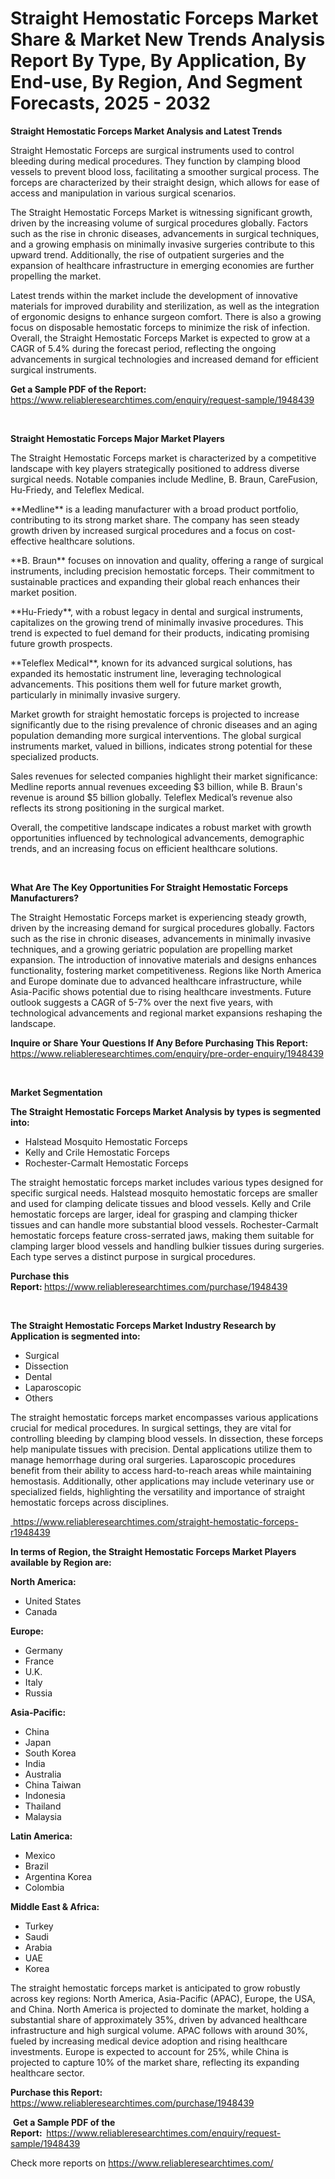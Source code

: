 <p><h1>Straight Hemostatic Forceps Market Share & Market New Trends Analysis Report By Type, By Application, By End-use, By Region, And Segment Forecasts, 2025 - 2032</h1></p><p><strong>Straight Hemostatic Forceps Market Analysis and Latest Trends</strong></p>
<p><p>Straight Hemostatic Forceps are surgical instruments used to control bleeding during medical procedures. They function by clamping blood vessels to prevent blood loss, facilitating a smoother surgical process. The forceps are characterized by their straight design, which allows for ease of access and manipulation in various surgical scenarios.</p><p>The Straight Hemostatic Forceps Market is witnessing significant growth, driven by the increasing volume of surgical procedures globally. Factors such as the rise in chronic diseases, advancements in surgical techniques, and a growing emphasis on minimally invasive surgeries contribute to this upward trend. Additionally, the rise of outpatient surgeries and the expansion of healthcare infrastructure in emerging economies are further propelling the market.</p><p>Latest trends within the market include the development of innovative materials for improved durability and sterilization, as well as the integration of ergonomic designs to enhance surgeon comfort. There is also a growing focus on disposable hemostatic forceps to minimize the risk of infection. Overall, the Straight Hemostatic Forceps Market is expected to grow at a CAGR of 5.4% during the forecast period, reflecting the ongoing advancements in surgical technologies and increased demand for efficient surgical instruments.</p></p>
<p><strong>Get a Sample PDF of the Report:&nbsp;</strong> <a href="https://www.reliableresearchtimes.com/enquiry/request-sample/1948439?utm_campaign=2643&utm_medium=2&utm_source=Github&utm_content=ia&utm_term=03032025&utm_id=straight-hemostatic-forceps">https://www.reliableresearchtimes.com/enquiry/request-sample/1948439</a></p>
<p>&nbsp;</p>
<p><strong>Straight Hemostatic Forceps Major Market Players</strong></p>
<p><p>The Straight Hemostatic Forceps market is characterized by a competitive landscape with key players strategically positioned to address diverse surgical needs. Notable companies include Medline, B. Braun, CareFusion, Hu-Friedy, and Teleflex Medical. </p><p>**Medline** is a leading manufacturer with a broad product portfolio, contributing to its strong market share. The company has seen steady growth driven by increased surgical procedures and a focus on cost-effective healthcare solutions.</p><p>**B. Braun** focuses on innovation and quality, offering a range of surgical instruments, including precision hemostatic forceps. Their commitment to sustainable practices and expanding their global reach enhances their market position.</p><p>**Hu-Friedy**, with a robust legacy in dental and surgical instruments, capitalizes on the growing trend of minimally invasive procedures. This trend is expected to fuel demand for their products, indicating promising future growth prospects.</p><p>**Teleflex Medical**, known for its advanced surgical solutions, has expanded its hemostatic instrument line, leveraging technological advancements. This positions them well for future market growth, particularly in minimally invasive surgery.</p><p>Market growth for straight hemostatic forceps is projected to increase significantly due to the rising prevalence of chronic diseases and an aging population demanding more surgical interventions. The global surgical instruments market, valued in billions, indicates strong potential for these specialized products.</p><p>Sales revenues for selected companies highlight their market significance: Medline reports annual revenues exceeding $3 billion, while B. Braun's revenue is around $5 billion globally. Teleflex Medical’s revenue also reflects its strong positioning in the surgical market.</p><p>Overall, the competitive landscape indicates a robust market with growth opportunities influenced by technological advancements, demographic trends, and an increasing focus on efficient healthcare solutions.</p></p>
<p>&nbsp;</p>
<p><strong>What Are The Key Opportunities For Straight Hemostatic Forceps Manufacturers?</strong></p>
<p><p>The Straight Hemostatic Forceps market is experiencing steady growth, driven by the increasing demand for surgical procedures globally. Factors such as the rise in chronic diseases, advancements in minimally invasive techniques, and a growing geriatric population are propelling market expansion. The introduction of innovative materials and designs enhances functionality, fostering market competitiveness. Regions like North America and Europe dominate due to advanced healthcare infrastructure, while Asia-Pacific shows potential due to rising healthcare investments. Future outlook suggests a CAGR of 5-7% over the next five years, with technological advancements and regional market expansions reshaping the landscape.</p></p>
<p><strong>Inquire or Share Your Questions If Any Before Purchasing This Report:</strong> <a href="https://www.reliableresearchtimes.com/enquiry/pre-order-enquiry/1948439?utm_campaign=2643&utm_medium=2&utm_source=Github&utm_content=ia&utm_term=03032025&utm_id=straight-hemostatic-forceps">https://www.reliableresearchtimes.com/enquiry/pre-order-enquiry/1948439</a></p>
<p>&nbsp;</p>
<p><strong>Market Segmentation</strong></p>
<p><strong>The Straight Hemostatic Forceps Market Analysis by types is segmented into:</strong></p>
<p><ul><li>Halstead Mosquito Hemostatic Forceps</li><li>Kelly and Crile Hemostatic Forceps</li><li>Rochester-Carmalt Hemostatic Forceps</li></ul></p>
<p><p>The straight hemostatic forceps market includes various types designed for specific surgical needs. Halstead mosquito hemostatic forceps are smaller and used for clamping delicate tissues and blood vessels. Kelly and Crile hemostatic forceps are larger, ideal for grasping and clamping thicker tissues and can handle more substantial blood vessels. Rochester-Carmalt hemostatic forceps feature cross-serrated jaws, making them suitable for clamping larger blood vessels and handling bulkier tissues during surgeries. Each type serves a distinct purpose in surgical procedures.</p></p>
<p><strong>Purchase this Report:&nbsp;</strong><a href="https://www.reliableresearchtimes.com/purchase/1948439?utm_campaign=2643&utm_medium=2&utm_source=Github&utm_content=ia&utm_term=03032025&utm_id=straight-hemostatic-forceps">https://www.reliableresearchtimes.com/purchase/1948439</a></p>
<p>&nbsp;</p>
<p><strong>The Straight Hemostatic Forceps Market Industry Research by Application is segmented into:</strong></p>
<p><ul><li>Surgical</li><li>Dissection</li><li>Dental</li><li>Laparoscopic</li><li>Others</li></ul></p>
<p><p>The straight hemostatic forceps market encompasses various applications crucial for medical procedures. In surgical settings, they are vital for controlling bleeding by clamping blood vessels. In dissection, these forceps help manipulate tissues with precision. Dental applications utilize them to manage hemorrhage during oral surgeries. Laparoscopic procedures benefit from their ability to access hard-to-reach areas while maintaining hemostasis. Additionally, other applications may include veterinary use or specialized fields, highlighting the versatility and importance of straight hemostatic forceps across disciplines.</p></p>
<p><a href="https://www.reliableresearchtimes.com/straight-hemostatic-forceps-r1948439?utm_campaign=2643&utm_medium=2&utm_source=Github&utm_content=ia&utm_term=03032025&utm_id=straight-hemostatic-forceps">&nbsp;https://www.reliableresearchtimes.com/straight-hemostatic-forceps-r1948439</a></p>
<p><strong>In terms of Region, the Straight Hemostatic Forceps Market Players available by Region are:</strong></p>
<p>
    <p> <strong> North America: </strong>
        <ul>
            <li>United States</li>
            <li>Canada</li>
        </ul>
        </p> 
    <p> <strong> Europe: </strong>
        <ul>
            <li>Germany</li>
            <li>France</li>
            <li>U.K.</li>
            <li>Italy</li>
            <li>Russia</li>
        </ul>
        </p> 
    <p> <strong> Asia-Pacific: </strong>
        <ul>
            <li>China</li>
            <li>Japan</li>
            <li>South Korea</li>
            <li>India</li>
            <li>Australia</li>
            <li>China Taiwan</li>
            <li>Indonesia</li>
            <li>Thailand</li>
            <li>Malaysia</li>
        </ul>
        </p> 
    <p> <strong> Latin America: </strong>
        <ul>
            <li>Mexico</li>
            <li>Brazil</li>
            <li>Argentina Korea</li>
            <li>Colombia</li>
        </ul>
        </p> 
    <p> <strong> Middle East & Africa: </strong>
        <ul>
            <li>Turkey</li>
            <li>Saudi</li>
            <li>Arabia</li>
            <li>UAE</li>
            <li>Korea</li>
        </ul>
    </p>
    </p>
<p><p>The straight hemostatic forceps market is anticipated to grow robustly across key regions: North America, Asia-Pacific (APAC), Europe, the USA, and China. North America is projected to dominate the market, holding a substantial share of approximately 35%, driven by advanced healthcare infrastructure and high surgical volume. APAC follows with around 30%, fueled by increasing medical device adoption and rising healthcare investments. Europe is expected to account for 25%, while China is projected to capture 10% of the market share, reflecting its expanding healthcare sector.</p></p>
<p><strong>Purchase this Report: </strong><a href="https://www.reliableresearchtimes.com/purchase/1948439?utm_campaign=2643&utm_medium=2&utm_source=Github&utm_content=ia&utm_term=03032025&utm_id=straight-hemostatic-forceps">https://www.reliableresearchtimes.com/purchase/1948439</a></p>
<p>&nbsp;<strong>Get a Sample PDF of the Report:&nbsp;&nbsp;</strong><a href="https://www.reliableresearchtimes.com/enquiry/request-sample/1948439?utm_campaign=2643&utm_medium=2&utm_source=Github&utm_content=ia&utm_term=03032025&utm_id=straight-hemostatic-forceps">https://www.reliableresearchtimes.com/enquiry/request-sample/1948439</a></p>
<p><strong></strong></p>
<p>Check more reports on <a href="https://www.reliableresearchtimes.com/?utm_campaign=2643&utm_medium=2&utm_source=Github&utm_content=ia&utm_term=03032025&utm_id=straight-hemostatic-forceps">https://www.reliableresearchtimes.com/</a></p>